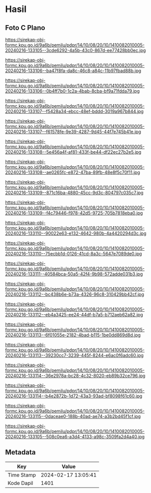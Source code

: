# Hasil

## Foto C Plano

https://sirekap-obj-formc.kpu.go.id/9a6b/pemilu/pdpr/14/10/08/20/10/1410082010005-20240216-133105--3cde6292-4a5b-43c0-867d-ee77428bb0ec.jpg

https://sirekap-obj-formc.kpu.go.id/9a6b/pemilu/pdpr/14/10/08/20/10/1410082010005-20240216-133106--ba47f8fa-da8c-46c8-a84c-11b97fbad88b.jpg

https://sirekap-obj-formc.kpu.go.id/9a6b/pemilu/pdpr/14/10/08/20/10/1410082010005-20240216-133106--0b4ff7b0-1c2a-4bab-8cba-bf9a71fdda79.jpg

https://sirekap-obj-formc.kpu.go.id/9a6b/pemilu/pdpr/14/10/08/20/10/1410082010005-20240216-133107--f5428a34-ebcc-48ef-bddd-3019a967b844.jpg

https://sirekap-obj-formc.kpu.go.id/9a6b/pemilu/pdpr/14/10/08/20/10/1410082010005-20240216-133107--f61578fe-9e39-4287-9d45-44f7e745b41e.jpg

https://sirekap-obj-formc.kpu.go.id/9a6b/pemilu/pdpr/14/10/08/20/10/1410082010005-20240216-133108--5e456a4f-af81-433f-be44-df22ec27b2e5.jpg

https://sirekap-obj-formc.kpu.go.id/9a6b/pemilu/pdpr/14/10/08/20/10/1410082010005-20240216-133108--ae0265fc-e872-47ba-89fb-48e8f5c70f11.jpg

https://sirekap-obj-formc.kpu.go.id/9a6b/pemilu/pdpr/14/10/08/20/10/1410082010005-20240216-133109--871c16ba-4880-45cc-9d3c-804797c035c7.jpg

https://sirekap-obj-formc.kpu.go.id/9a6b/pemilu/pdpr/14/10/08/20/10/1410082010005-20240216-133109--f4c79446-f978-42d5-9725-705b7818eba0.jpg

https://sirekap-obj-formc.kpu.go.id/9a6b/pemilu/pdpr/14/10/08/20/10/1410082010005-20240216-133110--90022e63-e132-4642-980b-4a4420294d3c.jpg

https://sirekap-obj-formc.kpu.go.id/9a6b/pemilu/pdpr/14/10/08/20/10/1410082010005-20240216-133110--75ecbb1d-0126-41cd-8a3c-5647e7089de0.jpg

https://sirekap-obj-formc.kpu.go.id/9a6b/pemilu/pdpr/14/10/08/20/10/1410082010005-20240216-133111--40584bca-50a5-42f4-9b98-572adde031b3.jpg

https://sirekap-obj-formc.kpu.go.id/9a6b/pemilu/pdpr/14/10/08/20/10/1410082010005-20240216-133112--bc438b6e-b73a-4326-96c8-310429bb42cf.jpg

https://sirekap-obj-formc.kpu.go.id/9a6b/pemilu/pdpr/14/10/08/20/10/1410082010005-20240216-133112--eb4a3425-ee24-44df-b7a5-b712aeb62a82.jpg

https://sirekap-obj-formc.kpu.go.id/9a6b/pemilu/pdpr/14/10/08/20/10/1410082010005-20240216-133113--6f01055e-2182-4bad-b115-1be0dd869d8d.jpg

https://sirekap-obj-formc.kpu.go.id/9a6b/pemilu/pdpr/14/10/08/20/10/1410082010005-20240216-133113--39230cc7-3239-445f-8244-e6ac0f6adc60.jpg

https://sirekap-obj-formc.kpu.go.id/9a6b/pemilu/pdpr/14/10/08/20/10/1410082010005-20240216-133114--36e2978a-bc28-4c32-8020-eb89b32ce796.jpg

https://sirekap-obj-formc.kpu.go.id/9a6b/pemilu/pdpr/14/10/08/20/10/1410082010005-20240216-133114--b4e2872b-1d72-43a3-93ad-bf8098f61c60.jpg

https://sirekap-obj-formc.kpu.go.id/9a6b/pemilu/pdpr/14/10/08/20/10/1410082010005-20240216-133115--0daceae0-188b-40ad-ae74-a3b2bd45f1cf.jpg

https://sirekap-obj-formc.kpu.go.id/9a6b/pemilu/pdpr/14/10/08/20/10/1410082010005-20240216-133105--508c0ea6-a3d4-4133-a98c-3509fa2d4a40.jpg


## Metadata

| Key        | Value               |
| ---------- | ------------------- |
| Time Stamp | 2024-02-17 13:05:41 |
| Kode Dapil | 1401                |



